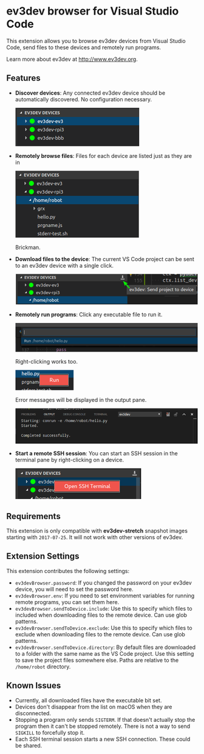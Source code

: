 # ev3dev browser for Visual Studio Code

This extension allows you to browse ev3dev devices from Visual Studio Code, send
files to these devices and remotely run programs.

Learn more about ev3dev at <http://www.ev3dev.org>.


## Features

*   **Discover devices**: Any connected ev3dev device should be automatically discovered.
    No configuration necessary.

    ![Device listing screenshot](.README/device-listing.png)

*   **Remotely browse files**: Files for each device are listed just as they are in

    ![File listing screenshot](.README/file-listing.png)

    Brickman.

*   **Download files to the device**: The current VS Code project can be sent to an
    ev3dev device with a single click.

    ![Download button screenshot](.README/download-button.png)

*   **Remotely run programs**: Click any executable file to run it.

    ![Run quick-pick screenshot](.README/run-quick-pick.png)

    Right-clicking works too.

    ![Run context menu screenshot](.README/run-context-menu.png)

    Error messages will be displayed in the output pane.

    ![Output pane screenshot](.README/output-pane.png)

*   **Start a remote SSH session**: You can start an SSH session in the terminal pane
    by right-clicking on a device.

    ![Device context menu screenshot](.README/device-context-menu.png)


## Requirements

This extension is only compatible with **ev3dev-stretch** snapshot images starting
with `2017-07-25`. It will not work with other versions of ev3dev.



## Extension Settings

This extension contributes the following settings:

*   `ev3devBrowser.password`: If you changed the password on your ev3dev device,
     you will need to set the password here.
*   `ev3devBrowser.env`: If you need to set environment variables for running
    remote programs, you can set them here.
*   `ev3devBrowser.sendToDevice.include`: Use this to specify which files to
    included when downloading files to the remote device. Can use glob patterns.
*   `ev3devBrowser.sendToDevice.exclude`: Use this to specify which files to
    exclude when downloading files to the remote device. Can use glob patterns.
*   `ev3devBrowser.sendToDevice.directory`: By default files are downloaded to
    a folder with the same name as the VS Code project. Use this setting to
    save the project files somewhere else. Paths are relative to the `/home/robot`
    directory.


## Known Issues

*   Currently, all downloaded files have the executable bit set.
*   Devices don't disappear from the list on macOS when they are disconnected.
*   Stopping a program only sends `SIGTERM`. If that doesn't actually stop the
    program then it can't be stopped remotely. There is not a way to send
    `SIGKILL` to forcefully stop it.
*   Each SSH terminal session starts a new SSH connection. These could be shared.
